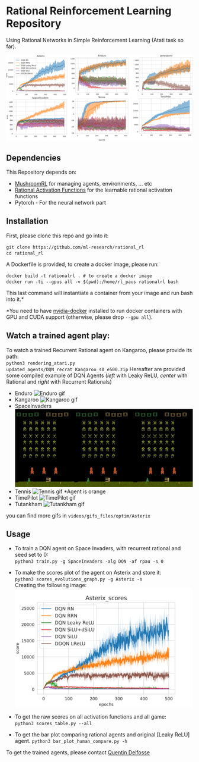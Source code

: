 # Rational Reinforcement Learning Repository

Using Rational Networks in Simple Reinforcement Learning (Atati task so far).

![rl scores](./images/rl_scores.png)


## Dependencies
This Repository depends on:
* [MushroomRL](https://github.com/MushroomRL/mushroom-rl) for managing agents, environments, ... etc
* [Rational Activation Functions](https://github.com/ml-research/activation_functions) for the learnable rational activation functions
* Pytorch - For the neural network part

## Installation
First, please clone this repo and go into it:

    git clone https://github.com/ml-research/rational_rl
    cd rational_rl

A Dockerfile is provided, to create a docker image, please run:

    docker build -t rationalrl . # to create a docker image
    docker run -ti --gpus all -v $(pwd):/home/rl_paus rationalrl bash

This last command will instantiate a container from your image and run bash into it.*

\*You need to have [nvidia-docker](https://docs.nvidia.com/datacenter/cloud-native/container-toolkit/install-guide.html#docker) installed to run docker containers with GPU and CUDA support (otherwise, please drop `--gpu all`).

## Watch a trained agent play:
To watch a trained Recurrent Rational agent on Kangaroo, please provide its path: <br/>
`python3 rendering_atari.py updated_agents/DQN_recrat_Kangaroo_s0_e500.zip`
Hereafter are provided some compiled example of DQN Agents (*left* with Leaky ReLU, *center* with Rational and *right* with Recurrent Rationals)
* Enduro
  ![Enduro gif](./videos/gifs_files/Enduro-optim.gif)
* Kangaroo
  ![Kangaroo gif](./videos/gifs_files/Kangaroo-optim.gif)
* SpaceInvaders
  ![SpaceInvaders gif](./videos/gifs_files/SpaceInvaders-optim.gif)
* Tennis
  ![Tennis gif](./videos/gifs_files/Tennis-optim.gif) *Agent is orange
* TimePilot
  ![TimePilot gif](./videos/gifs_files/TimePilot-optim.gif)
* Tutankham
  ![Tutankham gif](./videos/gifs_files/Tutankham-optim.gif)

you can find more gifs in `videos/gifs_files/optim/Asterix`
## Usage
* To train a DQN agent on Space Invaders, with recurrent rational and seed set to 0: <br/>
`python3 train.py -g SpaceInvaders -alg DQN -af rpau -s 0`

* To make the scores plot of the agent on Asterix and store it:<br/>
`python3 scores_evolutions_graph.py -g Asterix -s` <br/>
Creating the following image: <br/>
![Alt text](./images/scores_graphs/Asterix_scores.svg)

* To get the raw scores on all activation functions and all game:<br/>
`python3 scores_table.py --all`

* To get the bar plot comparing rational agents and original [Leaky ReLU] agent.
`python3 bar_plot_human_compare.py -h`

To get the trained agents, please contact [Quentin Delfosse](mailto:quentin.delfosse@cs.tu-darmstadt.de)
